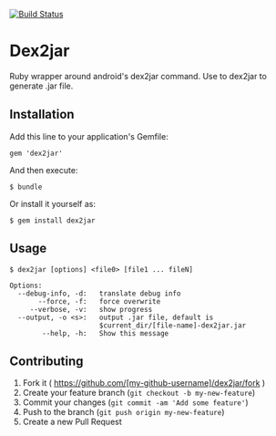 [![Build Status](https://travis-ci.org/ssmiech/dex2jar.svg?branch=master)](https://travis-ci.org/ssmiech/dex2jar.svg?branch=master)
# Dex2jar

Ruby wrapper around android's dex2jar command. Use to dex2jar to generate .jar file. 

## Installation

Add this line to your application's Gemfile:

    gem 'dex2jar'

And then execute:

    $ bundle

Or install it yourself as:

    $ gem install dex2jar

## Usage

    $ dex2jar [options] <file0> [file1 ... fileN]    

    Options:
      --debug-info, -d:   translate debug info
           --force, -f:   force overwrite
         --verbose, -v:   show progress
      --output, -o <s>:   output .jar file, default is
                          $current_dir/[file-name]-dex2jar.jar
            --help, -h:   Show this message    

## Contributing

1. Fork it ( https://github.com/[my-github-username]/dex2jar/fork )
2. Create your feature branch (`git checkout -b my-new-feature`)
3. Commit your changes (`git commit -am 'Add some feature'`)
4. Push to the branch (`git push origin my-new-feature`)
5. Create a new Pull Request
